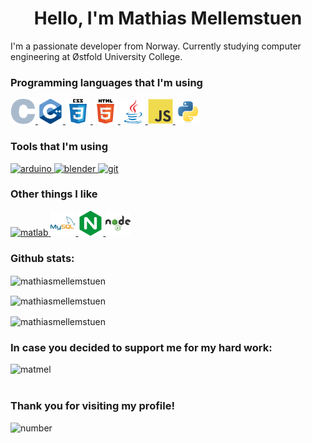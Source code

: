 <h1 align="center">Hello, I'm Mathias Mellemstuen</h1>
I'm a passionate developer from Norway. Currently studying computer engineering at Østfold University College.



<h3 align="left">Programming languages that I'm using</h3>
<p align="left"> <a href="https://www.cprogramming.com/" target="_blank"> <img src="https://raw.githubusercontent.com/devicons/devicon/master/icons/c/c-original.svg" alt="c" width="40" height="40"/> </a> <a href="https://www.w3schools.com/cpp/" target="_blank"> <img src="https://raw.githubusercontent.com/devicons/devicon/master/icons/cplusplus/cplusplus-original.svg" alt="cplusplus" width="40" height="40"/> </a> <a href="https://www.w3schools.com/css/" target="_blank"> <img src="https://raw.githubusercontent.com/devicons/devicon/master/icons/css3/css3-original-wordmark.svg" alt="css3" width="40" height="40"/> </a>  <a href="https://www.w3.org/html/" target="_blank"> <img src="https://raw.githubusercontent.com/devicons/devicon/master/icons/html5/html5-original-wordmark.svg" alt="html5" width="40" height="40"/> </a> <a href="https://www.java.com" target="_blank"> <img src="https://raw.githubusercontent.com/devicons/devicon/master/icons/java/java-original.svg" alt="java" width="40" height="40"/> </a> <a href="https://developer.mozilla.org/en-US/docs/Web/JavaScript" target="_blank"> <img src="https://raw.githubusercontent.com/devicons/devicon/master/icons/javascript/javascript-original.svg" alt="javascript" width="40" height="40"/> </a>  <a href="https://www.python.org" target="_blank"> <img src="https://raw.githubusercontent.com/devicons/devicon/master/icons/python/python-original.svg" alt="python" width="40" height="40"/> </a> </p>

<h3 align="left">Tools that I'm using</h3>
<p align="left">
<a href="https://www.arduino.cc/" target="_blank"> <img src="https://cdn.worldvectorlogo.com/logos/arduino-1.svg" alt="arduino" width="40" height="40"/> </a> <a href="https://www.blender.org/" target="_blank"> <img src="https://download.blender.org/branding/community/blender_community_badge_white.svg" alt="blender" width="40" height="40"/> <a href="https://git-scm.com/" target="_blank"> <img src="https://www.vectorlogo.zone/logos/git-scm/git-scm-icon.svg" alt="git" width="40" height="40"/> </a></a> 
</p>

<h3 align="left">Other things I like</h3>
<p align="left"><a href="https://www.mathworks.com/" target="_blank"> <img src="https://raw.githubusercontent.com/simple-icons/simple-icons/master/icons/mathworks.svg" alt="matlab" width="40" height="40"/> </a> <a href="https://www.mysql.com/" target="_blank"> <img src="https://raw.githubusercontent.com/devicons/devicon/master/icons/mysql/mysql-original-wordmark.svg" alt="mysql" width="40" height="40"/> </a> <a href="https://www.nginx.com" target="_blank"> <img src="https://raw.githubusercontent.com/devicons/devicon/master/icons/nginx/nginx-original.svg" alt="nginx" width="40" height="40"/> </a> <a href="https://nodejs.org" target="_blank"> <img src="https://raw.githubusercontent.com/devicons/devicon/master/icons/nodejs/nodejs-original-wordmark.svg" alt="nodejs" width="40" height="40"/> </a></p>
<h3 align="left">Github stats:</h3>
<p><img align="center" src="https://github-readme-stats.vercel.app/api/top-langs?username=mathiasmellemstuen&show_icons=true&locale=en&layout=compact&theme=tokyonight" alt="mathiasmellemstuen" /></p>

<p><img align="center" src="https://github-readme-stats.vercel.app/api?username=mathiasmellemstuen&show_icons=true&locale=en&theme=tokyonight" alt="mathiasmellemstuen" /></p>

<p><img align="center" src="https://github-readme-streak-stats.herokuapp.com/?user=mathiasmellemstuen&theme=tokyonight" alt="mathiasmellemstuen" /></p>

<h3 align="left">In case you decided to support me for my hard work:</h3>
<p><a href="https://www.buymeacoffee.com/matmel"> <img align="left" src="https://cdn.buymeacoffee.com/buttons/v2/default-yellow.png" height="50" width="210" alt="matmel" /></a></p><br><br>

### Thank you for visiting my profile!

![number](https://visitor-badge.laobi.icu/badge?page_id=mathiasmellemstuen.mathiasmellemstuen)


